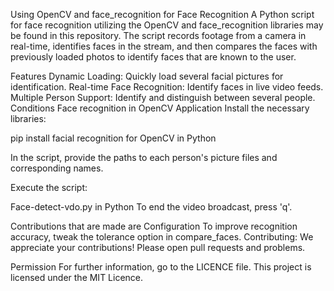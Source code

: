 Using OpenCV and face_recognition for Face Recognition A Python script for face recognition utilizing the OpenCV and face_recognition libraries may be found in this repository. The script records footage from a camera in real-time, identifies faces in the stream, and then compares the faces with previously loaded photos to identify faces that are known to the user.

Features Dynamic Loading: Quickly load several facial pictures for identification. Real-time Face Recognition: Identify faces in live video feeds. Multiple Person Support: Identify and distinguish between several people. Conditions Face recognition in OpenCV Application Install the necessary libraries:

pip install facial recognition for OpenCV in Python

In the script, provide the paths to each person's picture files and corresponding names.

Execute the script:

Face-detect-vdo.py in Python To end the video broadcast, press 'q'.

Contributions that are made are Configuration To improve recognition accuracy, tweak the tolerance option in compare_faces. Contributing: We appreciate your contributions! Please open pull requests and problems.

Permission For further information, go to the LICENCE file. This project is licensed under the MIT Licence.

